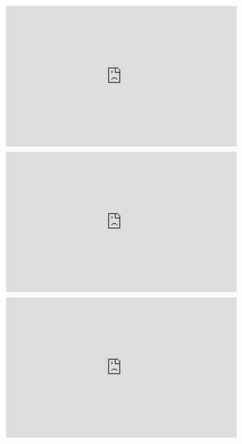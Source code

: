 <iframe src="https://clips.twitch.tv/embed?clip=ResourcefulProudNewtBibleThump-NYs83f6HcgPm2awt&parent=1800crabrave.com" frameborder="0" allowfullscreen="true" scrolling="no" height="378" width="620"></iframe>
<p>
<iframe src="https://clips.twitch.tv/embed?clip=ShortVictoriousFennelDAESuppy-uYG0FsZOheFGvpBa&parent=1800crabrave.com" frameborder="0" allowfullscreen="true" scrolling="no" height="378" width="620"></iframe>
<p>
<iframe src="https://clips.twitch.tv/embed?clip=SilkySpicySnailSMOrc-ntKovyFVpK3iIigY&parent=1800crabrave.com" frameborder="0" allowfullscreen="true" scrolling="no" height="378" width="620"></iframe>

